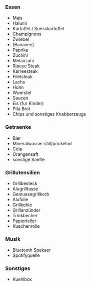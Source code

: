### Essen

- Mais
- Halumi
- Kartoffel / Suesskartoffel
- Champignons
- Zwiebel 
- (Bananen)
- Paprika
- Zuchini 
- Melanzani 
- Ripeye Steak 
- Karreesteak
- Filetsteak
- Lachs
- Huhn
- Wuerstel
- Saucen
- Eis (fur Kinder)
- Pita Brot
- Chips und sonstiges Knabberzeugs

### Getraenke
- Bier
- Mineralwasser still/prickelnd
- Cola
- Orangensaft
- sonstige Saefte

### Grillutensilien
- Grillbesteck
- Alugrilltasse
- Gemuesegrillkorb
- Alufolie
- Grillkohle
- Grillanzünder
- Trinkbecher
- Papierteller
- Kuechenrolle

### Musik
- Bluetooth Spekaer
- Spotifyquelle

### Sonstiges
- Kuehlbox 
